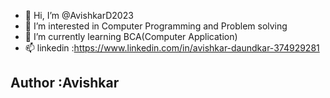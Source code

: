 - 👋 Hi, I’m @AvishkarD2023
- 👀 I’m interested in Computer Programming and Problem solving
- 🌱 I’m currently learning BCA(Computer Application)
- 📫 linkedin :https://www.linkedin.com/in/avishkar-daundkar-374929281
<h2> Author :Avishkar</h2>
<!---
AvishkarD2023/AvishkarD2023 is a ✨ special ✨ repository because its `README.md` (this file) appears on your GitHub profile.
You can click the Preview link to take a look at your changes.
--->
